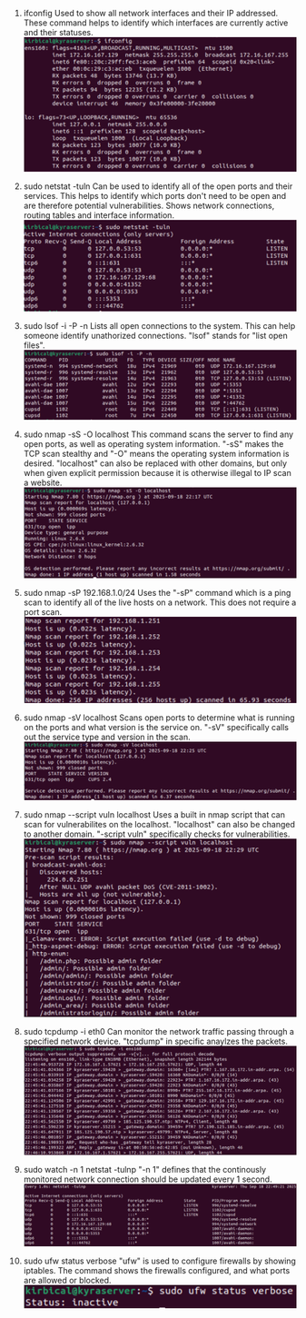 1) ifconfig 
Used to show all network interfaces and their IP addressed. These command helps to identify which interfaces are currently active and their statuses. 
![<1>](https://github.com/burnsidk1/Network-Security/blob/main/Screenshots/1%20-%20Identify%20Network%20Interfaces%20and%20IP%20Addresses.png)

2) sudo netstat -tuln 
Can be used to identify all of the open ports and their services. This helps to identify which ports don't need to be open and are therefore potential vulnerabilities. Shows network connections, routing tables and interface information.
![<2>](https://github.com/burnsidk1/Network-Security/blob/main/Screenshots/2%20-%20Check%20Open%20Ports.png)

3) sudo lsof -i -P -n
Lists all open connections to the system. This can help someone identify unathorized connections. "lsof" stands for "list open files".
![<3>](https://github.com/burnsidk1/Network-Security/blob/main/Screenshots/3%20-%20Analyze%20Network%20Connections.png)

4) sudo nmap -sS -O localhost
This command scans the server to find any open ports, as well as operating system information. "-sS" makes the TCP scan stealthy and "-O" means the operating system information is desired. "localhost" can also be replaced with other domains, but only when given explicit permission because it is otherwise illegal to IP scan a website.
![<4>](https://github.com/burnsidk1/Network-Security/blob/main/Screenshots/4%20-%20Perform%20Network%20Scanning%20with%20Nmap.png)

5) sudo nmap -sP 192.168.1.0/24
Uses the "-sP" command which is a ping scan to identify all of the live hosts on a network. This does not require a port scan.
![<5>](https://github.com/burnsidk1/Network-Security/blob/main/Screenshots/5%20-%20Check%20for%20Open%20Ports%20on%20the%20Server's%20Network.png)

6) sudo nmap -sV localhost
Scans open ports to determine what is running on the ports and what version is the service on. "-sV" specifically calls out the service type and version in the scan.
![<6>](https://github.com/burnsidk1/Network-Security/blob/main/Screenshots/6%20-%20Check%20for%20Services%20and%20Versions.png)

7) sudo nmap --script vuln localhost
Uses a built in nmap script that can scan for vulnerabilites on the localhost. "localhost" can also be changed to another domain. "-script vuln" specifically checks for vulnerabilities.
![<7>](https://github.com/burnsidk1/Network-Security/blob/main/Screenshots/7%20-%20Identify%20Potential%20Vulnerabilities.png)

8) sudo tcpdump -i eth0
Can monitor the network traffic passing through a specified network device. "tcpdump" in specific anaylzes the packets.
![<8>](https://github.com/burnsidk1/Network-Security/blob/main/Screenshots/8%20-%20Inspect%20Network%20Traffic.png)

9) sudo watch -n 1 netstat -tulnp
"-n 1" defines that the continously monitored network connection should be updated every 1 second.
![<9>](https://github.com/burnsidk1/Network-Security/blob/main/Screenshots/9%20-%20Monitor%20Network%20Connections%20in%20Real-Time.png)

10) sudo ufw status verbose
"ufw" is used to configure firewalls by showing iptables. The command shows the firewalls configured, and what ports are allowed or blocked.
![<10>](https://github.com/burnsidk1/Network-Security/blob/main/Screenshots/10%20-%20Check%20Firewall%20Rules.png)